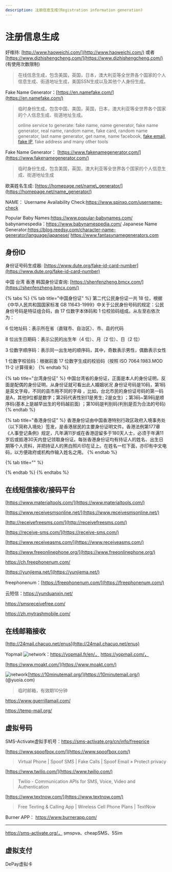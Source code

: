 ```yaml
---
description: 注册信息生成(Registration information generation)
---
```


# 注册信息生成

好维持: [http://www.haoweichi.com/](http://www.haoweichi.com/) 或者 [https://www.dizhishengcheng.com/](https://www.dizhishengcheng.com/) \(有使用次数限制\)

> 在线信息生成，包含美国，英国，日本，澳大利亚等全世界各个国家的个人信息生成、街道地址生成，美国SSN生成以及其他个人身份生成。

Fake Name Generator：[https://en.namefake.com/](https://en.namefake.com/)

> 临时身份生成，包含中国、美国，英国，日本，澳大利亚等全世界各个国家的个人信息生成、街道地址生成。 
>
> online service to generate: fake name, name generator, fake name generator, real name, random name, fake card, random name generator, last name generator, get name, name facebook, [fake email](https://email-fake.com/), [fake IP](https://myip-address.com/), fake address and many other tools

Fake Name Generator： [https://www.fakenamegenerator.com/](https://www.fakenamegenerator.com/)

> 临时身份生成，包含美国，英国，澳大利亚等全世界各个国家的个人信息生成、街道地址生成

欧美姓名生成: [https://homepage.net/name\_generator/](https://homepage.net/name_generator/)

NAME：
Username Availability Check:https://www.spinxo.com/username-check

Popular Baby Names:https://www.popular-babynames.com/
babynamespedia：https://www.babynamespedia.com/
Japanese Name Generator:https://blog.reedsy.com/character-name-generator/language/japanese/
https://www.fantasynamegenerators.com

## 身份ID

身份证号码生成器: [https://www.dute.org/fake-id-card-number](https://www.dute.org/fake-id-card-number)

中国 台湾 香港 韩国身份证查询: [https://shenfenzheng.bmcx.com/](https://shenfenzheng.bmcx.com/)

{% tabs %}
{% tab title="中国身份证" %}
第二代公民身份证一共 18 位，根据《中华人民共和国国家标准 GB 11643-1999》中关于公民身份号码的规定：公民身份号码是特征组合码，由 17 位数字本体码和 1 位校验码组成。从左至右依次为：

6 位地址码：表示所在省（直辖市、自治区）、市、县的代码

8 位出生日期码：表示公民的出生年（4 位）、月（2 位）、日（2 位）

3 位数字顺序码：表示同一出生地的顺序码，其中，奇数表示男性，偶数表示女性

1 位数字校验码：根据前面 17 位数字生成的校验码（按照 ISO 7064:1983.MOD 11-2 计算得来）
{% endtab %}

{% tab title="台湾身份证" %}
中国台湾省的身份证，正面是本人的身份证明，反面是配偶的身份证明，从身份证就可看出此人婚姻状况 身份证号码是10码，第1码是英文字母，不同的县巿用不同的字母 ，比如，台北市民的身份证号码的第一码是A，其他9位都是数字；第2码代表性别\(1是男生; 2是女生\) ；第3码~第9码是顺序码\(基本上是越早出生的号码越前面\) ；第10码是判别码\(判别是否为合法的号码\)
{% endtab %}

{% tab title="香港身份证" %}
香港身份证由中国香港特别行政区政府入境事务处（以下简称入境处）签发，是香港居民的主要身份证明文件。香港法例第177章《人事登记条例》规定，凡年满11岁或在香港逗留多于180天人士，必须于年满11岁后或抵港30天内登记领取身份证。每张香港身份证均有持证人的姓名、出生日期等个人资料，并把持证人的黑白照片印在证上。在姓名一栏下面，亦印有中文电码，以方便政府或机构作输入姓名之用。
{% endtab %}

{% tab title="" %}

{% endtab %}
{% endtabs %}

## 在线短信接收/接码平台

[https://www.materialtools.com/](https://www.materialtools.com/)

[https://www.receivesmsonline.net/](https://www.receivesmsonline.net/)

[http://receivefreesms.com/](http://receivefreesms.com/)

[https://receive-sms.com/](https://receive-sms.com/)

[https://www.receiveasms.com/](https://www.receiveasms.com/)

[https://www.freeonlinephone.org/](https://www.freeonlinephone.org/)

https://ch.freephonenum.com/

[https://yunjiema.net/](https://yunjiema.net/)

freephonenum：[https://freephonenum.com/](https://freephonenum.com/)

云短信：https://yunduanxin.net/

https://smsreceivefree.com/

https://zh.mytrashmobile.com/

## 在线邮箱接收

[http://24mail.chacuo.net/enus](http://24mail.chacuo.net/enus)

Yopmail ![network](https://gitbook07.oss-cn-hangzhou.aliyuncs.com/network.svg)：https://yopmail.fr/en/， https://yopmail.com/，

[https://www.moakt.com/](https://www.moakt.com/)

![network](https://gitbook07.oss-cn-hangzhou.aliyuncs.com/network.svg)[https://10minutemail.org/](https://10minutemail.org/) \(@yuoia.com\)

> 临时邮箱，有效期10分钟

https://www.guerrillamail.com/

https://temp-mail.org/

## 虚拟号码

SMS-Activate虚拟手机号：https://sms-activate.org/cn/info/freeprice

[https://www.spoofbox.com/](https://www.spoofbox.com/)

> Virtual Phone \| Spoof SMS \| Fake Calls \| Spoof Email » Protect privacy

[https://www.twilio.com/](https://www.twilio.com/)

> Twilio - Communication APIs for SMS, Voice, Video and Authentication

[https://www.textnow.com/](https://www.textnow.com/)

> Free Texting & Calling App \| Wireless Cell Phone Plans \| TextNow

Burner APP： https://www.burnerapp.com/

---

https://sms-activate.org/， smspva、cheapSMS、5Sim

## 虚拟支付

DePay虚拟卡